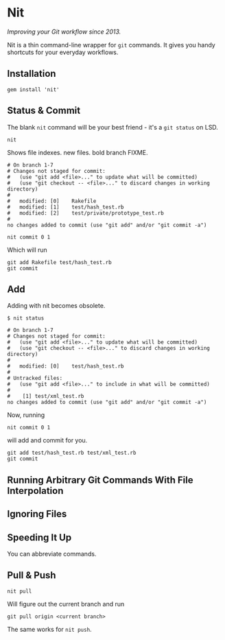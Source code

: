# Nit

_Improving your Git workflow since 2013._

Nit is a thin command-line wrapper for `git` commands. It gives you handy shortcuts for your everyday workflows.

## Installation

```
gem install 'nit'
```

## Status & Commit

The blank `nit` command will be your best friend - it's a `git status` on LSD.

```shell
nit
```

Shows file indexes. new files. bold branch FIXME.

```shell
# On branch 1-7
# Changes not staged for commit:
#   (use "git add <file>..." to update what will be committed)
#   (use "git checkout -- <file>..." to discard changes in working directory)
#
#	modified: [0]    Rakefile
#	modified: [1]    test/hash_test.rb
#	modified: [2]    test/private/prototype_test.rb
#
no changes added to commit (use "git add" and/or "git commit -a")
```

```
nit commit 0 1
```

Which will run

```
git add Rakefile test/hash_test.rb
git commit
```

## Add

Adding with nit becomes obsolete.

```
$ nit status

# On branch 1-7
# Changes not staged for commit:
#   (use "git add <file>..." to update what will be committed)
#   (use "git checkout -- <file>..." to discard changes in working directory)
#
#	modified: [0]    test/hash_test.rb
#
# Untracked files:
#   (use "git add <file>..." to include in what will be committed)
#
#	 [1] test/xml_test.rb
no changes added to commit (use "git add" and/or "git commit -a")
```

Now, running

```
nit commit 0 1
```

will add and commit for you.

```
git add test/hash_test.rb test/xml_test.rb
git commit
```

## Running Arbitrary Git Commands With File Interpolation

## Ignoring Files

## Speeding It Up

You can abbreviate commands.


## Pull & Push

```shell
nit pull
```

Will figure out the current branch and run

```shell
git pull origin <current branch>
```

The same works for `nit push`.